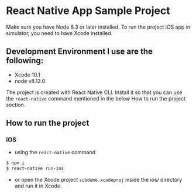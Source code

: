 # React Native App Sample Project

Make sure you have Node 8.3 or later installed. To run the project iOS app in simulator, you need to have Xcode installed.

## Development Environment I use are the following:

- Xcode 10.1
- node v8.12.0

The project is created with React Native CLI. Install it so that you can use the `react-native` command mentioned in the below How to run the project section.



## How to run the project

### iOS

- using the `react-native` command

```sh
$ npm i
$ react-native run-ios
```

- or open the Xcode project `scbdemo.xcodeproj` inside the ios/ directory and run it in Xcode.